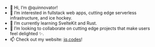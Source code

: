 - 👋 Hi, I’m @quinnovator!
- 👀 I’m interested in fullstack web apps, cutting edge serverless infrastructure, and ice hockey.
- 🌱 I’m currently learning SvelteKit and Rust.
- 💞️ I’m looking to collaborate on cutting edge projects that make users feel delighted ✨.
- 📫 Check out my website: [jq.codes](https://jq.codes)!

<!---
quinnovator/quinnovator is a ✨ special ✨ repository because its `README.md` (this file) appears on your GitHub profile.
You can click the Preview link to take a look at your changes.
--->
